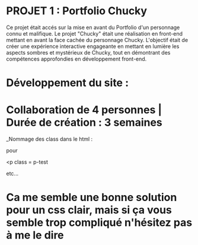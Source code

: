 # PROJET 1 : Portfolio Chucky

Ce projet était accés sur la mise en avant du Portfolio d'un personnage connu et malifique. Le projet "Chucky" était une réalisation en front-end mettant en avant la face cachée du personnage Chucky. L'objectif était de créer une expérience interactive engageante en mettant en lumière les aspects sombres et mystérieux de Chucky, tout en démontrant des compétences approfondies en développement front-end.

# Développement du site :

# Collaboration de 4 personnes | Durée de création : 3 semaines

_Nommage des class dans le html :

pour <div class = div-test> <p class = p-test</div>

etc...

# Ca me semble une bonne solution pour un css clair, mais si ça vous semble trop compliqué n'hésitez pas à me le dire
